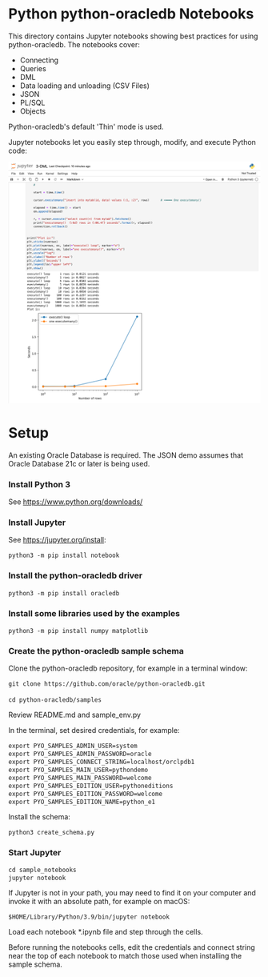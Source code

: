 # Python python-oracledb Notebooks

This directory contains Jupyter notebooks showing best practices for using
python-oracledb.  The notebooks cover:

- Connecting
- Queries
- DML
- Data loading and unloading (CSV Files)
- JSON
- PL/SQL
- Objects

Python-oracledb's default 'Thin' mode is used.

Jupyter notebooks let you easily step through, modify, and execute Python code:

![A screenshot of a notebook running in a browser](./images/jupyter-notebook-screenshot.png)

# Setup

An existing Oracle Database is required.  The JSON demo assumes that Oracle
Database 21c or later is being used.

### Install Python 3

See https://www.python.org/downloads/

### Install Jupyter

See https://jupyter.org/install:

    python3 -m pip install notebook

### Install the python-oracledb driver

    python3 -m pip install oracledb

### Install some libraries used by the examples

    python3 -m pip install numpy matplotlib

### Create the python-oracledb sample schema

Clone the python-oracledb repository, for example in a terminal window:

    git clone https://github.com/oracle/python-oracledb.git

    cd python-oracledb/samples

Review README.md and sample_env.py

In the terminal, set desired credentials, for example:

    export PYO_SAMPLES_ADMIN_USER=system
    export PYO_SAMPLES_ADMIN_PASSWORD=oracle
    export PYO_SAMPLES_CONNECT_STRING=localhost/orclpdb1
    export PYO_SAMPLES_MAIN_USER=pythondemo
    export PYO_SAMPLES_MAIN_PASSWORD=welcome
    export PYO_SAMPLES_EDITION_USER=pythoneditions
    export PYO_SAMPLES_EDITION_PASSWORD=welcome
    export PYO_SAMPLES_EDITION_NAME=python_e1

Install the schema:

    python3 create_schema.py

### Start Jupyter

    cd sample_notebooks
    jupyter notebook

If Jupyter is not in your path, you may need to find it on your computer and
invoke it with an absolute path, for example on macOS:

    $HOME/Library/Python/3.9/bin/jupyter notebook

Load each notebook *.ipynb file and step through the cells.

Before running the notebooks cells, edit the credentials and connect string
near the top of each notebook to match those used when installing the sample
schema.
